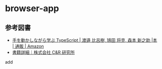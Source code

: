 # browser-app

## 参考図書

- [手を動かしながら学ぶ TypeScript \| 渡邉 比呂樹, 鴇田 将克, 森本 新之助 \|本 \| 通販 \| Amazon](https://www.amazon.co.jp/dp/4863543557)
- [書籍詳細｜株式会社 C&R 研究所](https://www.c-r.com/book/detail/1429)

add
